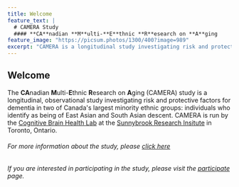 ```yaml
---
title: Welcome
feature_text: |
  # CAMERA Study
  #### **CA**nadian **M**ulti-**E**thnic **R**esearch on **A**ging 
feature_image: "https://picsum.photos/1300/400?image=989"
excerpt: "CAMERA is a longitudinal study investigating risk and protective factors for dementia in two of Canada's largest minority ethnic groups: individuals who identify as being of East Asian and South Asian descent."
---
```

## Welcome
The <b>CA</b>nadian <B>M</b>ulti-<b>E</b>thnic <b>R</b>esearch on <b>A</b>ging (CAMERA) study is a longitudinal, observational 
study investigating risk and protective factors for dementia in two of Canada's largest minority ethnic groups: 
individuals who identify as being of East Asian and South Asian descent. CAMERA is run by the 
[Cognitive Brain Health Lab](https://cbhlab.github.io) at the [Sunnybrook Research Insitute](https://sunnybrook.ca/research/) 
in Toronto, Ontario. 

###### For more information about the study, please [click here](/about.md)<br/>
###### If you are interested in participating in the study, please visit the [participate](/participate.md) page.